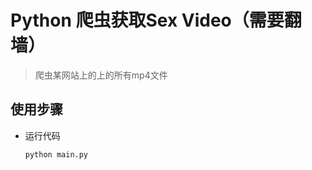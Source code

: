# Python 爬虫获取Sex Video（需要翻墙）

>  爬虫某网站上的上的所有mp4文件

## 使用步骤

- 运行代码
    ```bash
    python main.py
    ```
